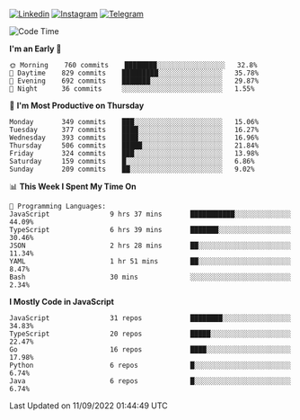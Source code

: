 [![Linkedin](https://img.shields.io/badge/-Archie-blue?style=flat-square&labelColor=gray&logo=Linkedin&logoColor=white&link=https://www.linkedin.com/in/archisdi)](https://www.linkedin.com/in/archisdi)
[![Instagram](https://img.shields.io/badge/-@archisdi-orange?style=flat-square&labelColor=gray&logo=Instagram&logoColor=white&link=https://www.instagram.com/archisdi)](https://www.instagram.com/archisdi)
[![Telegram](https://img.shields.io/badge/-aai-informational?style=flat-square&labelColor=gray&logo=telegram&logoColor=white&link=https://t.me/archisdi)](https://t.me/archisdi)

<!--START_SECTION:waka-->
![Code Time](http://img.shields.io/badge/Code%20Time-1%2C640%20hrs%2022%20mins-blue)

**I'm an Early 🐤** 

```text
🌞 Morning    760 commits    ████████░░░░░░░░░░░░░░░░░   32.8% 
🌆 Daytime    829 commits    █████████░░░░░░░░░░░░░░░░   35.78% 
🌃 Evening    692 commits    ███████░░░░░░░░░░░░░░░░░░   29.87% 
🌙 Night      36 commits     ░░░░░░░░░░░░░░░░░░░░░░░░░   1.55%

```
📅 **I'm Most Productive on Thursday** 

```text
Monday       349 commits    ███░░░░░░░░░░░░░░░░░░░░░░   15.06% 
Tuesday      377 commits    ████░░░░░░░░░░░░░░░░░░░░░   16.27% 
Wednesday    393 commits    ████░░░░░░░░░░░░░░░░░░░░░   16.96% 
Thursday     506 commits    █████░░░░░░░░░░░░░░░░░░░░   21.84% 
Friday       324 commits    ███░░░░░░░░░░░░░░░░░░░░░░   13.98% 
Saturday     159 commits    █░░░░░░░░░░░░░░░░░░░░░░░░   6.86% 
Sunday       209 commits    ██░░░░░░░░░░░░░░░░░░░░░░░   9.02%

```


📊 **This Week I Spent My Time On** 

```text
💬 Programming Languages: 
JavaScript               9 hrs 37 mins       ███████████░░░░░░░░░░░░░░   44.09% 
TypeScript               6 hrs 39 mins       ███████░░░░░░░░░░░░░░░░░░   30.46% 
JSON                     2 hrs 28 mins       ██░░░░░░░░░░░░░░░░░░░░░░░   11.34% 
YAML                     1 hr 51 mins        ██░░░░░░░░░░░░░░░░░░░░░░░   8.47% 
Bash                     30 mins             ░░░░░░░░░░░░░░░░░░░░░░░░░   2.34%

```

**I Mostly Code in JavaScript** 

```text
JavaScript               31 repos            ████████░░░░░░░░░░░░░░░░░   34.83% 
TypeScript               20 repos            █████░░░░░░░░░░░░░░░░░░░░   22.47% 
Go                       16 repos            ████░░░░░░░░░░░░░░░░░░░░░   17.98% 
Python                   6 repos             █░░░░░░░░░░░░░░░░░░░░░░░░   6.74% 
Java                     6 repos             █░░░░░░░░░░░░░░░░░░░░░░░░   6.74%

```



 Last Updated on 11/09/2022 01:44:49 UTC
<!--END_SECTION:waka-->